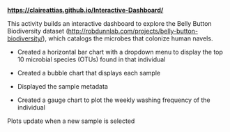 **https://claireattias.github.io/Interactive-Dashboard/**

This activity builds an interactive dashboard to explore the Belly Button Biodiversity dataset (http://robdunnlab.com/projects/belly-button-biodiversity/), which catalogs the microbes that colonize human navels.

- Created a horizontal bar chart with a dropdown menu to display the top 10 microbial species (OTUs) found in that individual

- Created a bubble chart that displays each sample 

- Displayed the sample metadata

- Created a gauge chart to plot the weekly washing frequency of the individual
 
Plots update when a new sample is selected

